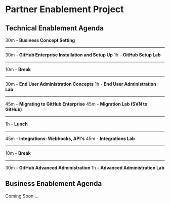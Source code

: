 # Partner Enablement Project

## Technical Enablement Agenda  
30m - **Business Concept Setting**

---  
30m - **GitHub Enterprise Installation and Setup Up**
1h - **GitHub Setup Lab**  

---
10m - **Break**

---
30m - **End User Administration Concepts**
1h - **End User Administration Lab**

---
45m - **Migrating to GitHub Enterprise**
45m - **Migration Lab (SVN to GitHub)**

---
1h - **Lunch**

---
45m - **Integrations: Webhooks, API's**
45m - **Integrations Lab**  

---
10m - **Break**

---
30m - **GitHub Advanced Administration**
1h - **Advanced Administration Lab**

## Business Enablement Agenda

Coming Soon ...
